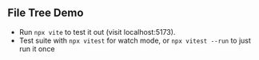 ## File Tree Demo

- Run `npx vite` to test it out (visit localhost:5173).
- Test suite with `npx vitest` for watch mode, or `npx vitest --run` to just run it once

